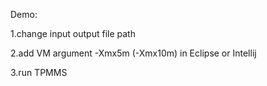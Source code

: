 Demo:

1.change input output file path

2.add VM argument -Xmx5m (-Xmx10m) in Eclipse or Intellij 

3.run TPMMS
